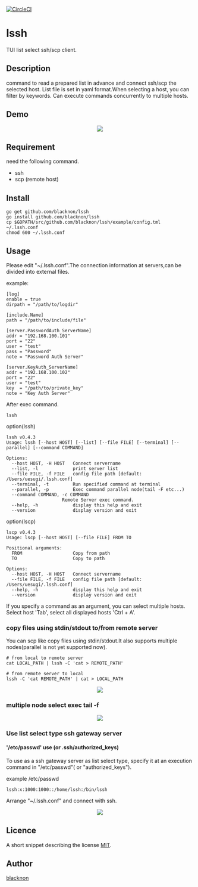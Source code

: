 [![CircleCI](https://circleci.com/gh/blacknon/lssh.svg?style=svg)](https://circleci.com/gh/blacknon/lssh)

lssh
====

TUI list select ssh/scp client.

## Description

command to read a prepared list in advance and connect ssh/scp the selected host. List file is set in yaml format.When selecting a host, you can filter by keywords. Can execute commands concurrently to multiple hosts.

## Demo

<p align="center">
<img src="./example/lssh.gif" />
</p>

## Requirement

need the following command.

- ssh
- scp (remote host)

## Install

    go get github.com/blacknon/lssh
    go install github.com/blacknon/lssh
    cp $GOPATH/src/github.com/blacknon/lssh/example/config.tml ~/.lssh.conf
    chmod 600 ~/.lssh.conf

## Usage

Please edit "~/.lssh.conf".The connection information at servers,can be divided into external files.

example:

	[log]
	enable = true
	dirpath = "/path/to/logdir"

	[include.Name]
	path = "/path/to/include/file"

	[server.PasswordAuth_ServerName]
	addr = "192.168.100.101"
	port = "22"
	user = "test"
	pass = "Password"
	note = "Password Auth Server"

	[server.KeyAuth_ServerName]
	addr = "192.168.100.102"
	port = "22"
	user = "test"
	key  = "/path/to/private_key"
	note = "Key Auth Server"


After exec command.

    lssh


option(lssh)

	lssh v0.4.3
	Usage: lssh [--host HOST] [--list] [--file FILE] [--terminal] [--parallel] [--command COMMAND]

	Options:
	  --host HOST, -H HOST   Connect servername
	  --list, -l             print server list
	  --file FILE, -f FILE   config file path [default: /Users/uesugi/.lssh.conf]
	  --terminal, -t         Run specified command at terminal
	  --parallel, -p         Exec command parallel node(tail -F etc...)
	  --command COMMAND, -c COMMAND
                         Remote Server exec command.
	  --help, -h             display this help and exit
	  --version              display version and exit

option(lscp)

	lscp v0.4.3
	Usage: lscp [--host HOST] [--file FILE] FROM TO

	Positional arguments:
	  FROM                   Copy from path
	  TO                     Copy to path

	Options:
	  --host HOST, -H HOST   Connect servername
	  --file FILE, -f FILE   config file path [default: /Users/uesugi/.lssh.conf]
	  --help, -h             display this help and exit
	  --version              display version and exit

If you specify a command as an argument, you can select multiple hosts. Select host 'Tab', select all displayed hosts 'Ctrl + A'.

### copy files using stdin/stdout to/from remote server

You can scp like copy files using stdin/stdout.It also supports multiple nodes(parallel is not yet supported now).

	# from local to remote server
	cat LOCAL_PATH | lssh -C 'cat > REMOTE_PATH'

	# from remote server to local
	lssh -C 'cat REMOTE_PATH' | cat > LOCAL_PATH

<p align="center">
<img src="./example/lssh_stdcp.gif" />
</p>


### multiple node select exec tail -f

<p align="center">
<img src="./example/lssh_parallel.gif" />
</p>

### Use list select type ssh gateway server

#### '/etc/passwd' use (or .ssh/authorized_keys)

To use as a ssh gateway server as list select type, specify it at an execution command in "/etc/passwd"( or "authorized_keys").

example /etc/passwd

    lssh:x:1000:1000::/home/lssh:/bin/lssh

Arrange "~/.lssh.conf" and connect with ssh.

<p align="center">
<img src="./example/lssh_withpasswd.gif" />
</p>

## Licence

A short snippet describing the license [MIT](https://github.com/blacknon/lssh/blob/master/LICENSE.md).

## Author

[blacknon](https://github.com/blacknon)

